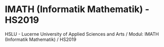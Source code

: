 # IMATH (Informatik Mathematik) - HS2019
HSLU - Lucerne University of Applied Sciences and Arts / Modul: IMATH (Informatik Mathematik) / HS2019


